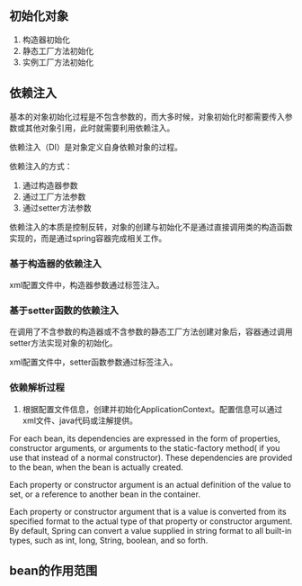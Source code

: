 ## 初始化对象

1. 构造器初始化
2. 静态工厂方法初始化
3. 实例工厂方法初始化

## 依赖注入

基本的对象初始化过程是不包含参数的，而大多时候，对象初始化时都需要传入参数或其他对象引用，此时就需要利用依赖注入。

依赖注入（DI）是对象定义自身依赖对象的过程。

依赖注入的方式：
1. 通过构造器参数
2. 通过工厂方法参数
3. 通过setter方法参数

依赖注入的本质是控制反转，对象的创建与初始化不是通过直接调用类的构造函数实现的，而是通过spring容器完成相关工作。

### 基于构造器的依赖注入

xml配置文件中，构造器参数通过<constructor-arg>标签注入。

### 基于setter函数的依赖注入

在调用了不含参数的构造器或不含参数的静态工厂方法创建对象后，容器通过调用setter方法实现对象的初始化。

xml配置文件中，setter函数参数通过<property>标签注入。

### 依赖解析过程

1. 根据配置文件信息，创建并初始化ApplicationContext。配置信息可以通过xml文件、java代码或注解提供。

For each bean, its dependencies are expressed in the form of properties, constructor arguments,
or arguments to the static-factory method( if you use that instead of a normal constructor).
These dependencies are provided to the bean, when the bean is actually created.

Each property or constructor argument is an actual definition of the value to set, or a reference
to another bean in the container.

Each property or constructor argument that is a value is converted from its specified format to
the actual type of that property or constructor argument. By default, Spring can convert a value
supplied in string format to all built-in types, such as int, long, String, boolean, and so forth.

## bean的作用范围

## 

